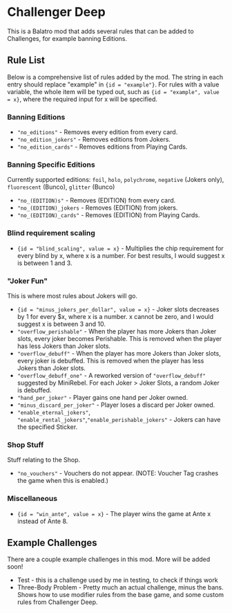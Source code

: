 # Challenger Deep

This is a Balatro mod that adds several rules that can be added to Challenges, for example banning Editions.

## Rule List

Below is a comprehensive list of rules added by the mod. The string in each entry should replace "example" in `{id = "example"}`.
For rules with a value variable, the whole item will be typed out, such as `{id = "example", value = x}`, where the required input for x will be specified.

### Banning Editions

- `"no_editions"` - Removes every edition from every card.
- `"no_edition_jokers"` - Removes editions from Jokers.
- `"no_edition_cards"` - Removes editions from Playing Cards.

### Banning Specific Editions

Currently supported editions: `foil`, `holo`, `polychrome`, `negative` (Jokers only), `fluorescent` (Bunco), `glitter` (Bunco)
- `"no_(EDITION)s"` - Removes (EDITION) from every card.
- `"no_(EDITION)_jokers` - Removes (EDITION) from jokers.
- `"no_(EDITION)_cards"` - Removes (EDITION) from Playing Cards.

### Blind requirement scaling

- `{id = "blind_scaling", value = x}` - Multiplies the chip requirement for every blind by x, where x is a number. For best results, I would suggest x is between 1 and 3.

### "Joker Fun"

This is where most rules about Jokers will go.
- `{id = "minus_jokers_per_dollar", value = x}` - Joker slots decreases by 1 for every $x, where x is a number. x cannot be zero, and I would suggest x is between 3 and 10.
- `"overflow_perishable"` - When the player has more Jokers than Joker slots, every joker becomes Perishable. This is removed when the player has less Jokers than Joker slots.
- `"overflow_debuff"` - When the player has more Jokers than Joker slots, every joker is debuffed. This is removed when the player has less Jokers than Joker slots.
- `"overflow_debuff_one"` - A reworked version of `"overflow_debuff"` suggested by MiniRebel. For each Joker > Joker Slots, a random Joker is debuffed.
- `"hand_per_joker"` - Player gains one hand per Joker owned.
- `"minus_discard_per_joker"` - Player loses a discard per Joker owned.
- `"enable_eternal_jokers"`, `"enable_rental_jokers"`,`"enable_perishable_jokers"` - Jokers can have the specified Sticker.

### Shop Stuff

Stuff relating to the Shop.
- `"no_vouchers"` - Vouchers do not appear. (NOTE: Voucher Tag crashes the game when this is enabled.)

### Miscellaneous

- `{id = "win_ante", value = x}` - The player wins the game at Ante x instead of Ante 8.

## Example Challenges

There are a couple example challenges in this mod. More will be added soon!
- Test - this is a challenge used by me in testing, to check if things work
- Three-Body Problem - Pretty much an actual challenge, minus the bans. Shows how to use modifier rules from the base game, and some custom rules from Challenger Deep.
